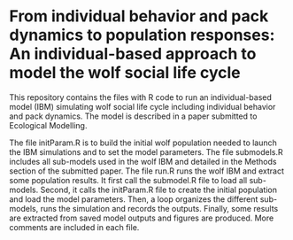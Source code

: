 # From individual behavior and pack dynamics to population responses: An individual-based approach to model the wolf social life cycle

This repository contains the files with R code to run an individual-based model (IBM) simulating wolf social life cycle including individual behavior and pack dynamics. The model is described in a paper submitted to Ecological Modelling.

The file initParam.R is to build the initial wolf population needed to launch the IBM simulations and to set the model parameters. The file submodels.R includes all sub-models used in the wolf IBM and detailed in the Methods section of the submitted paper. The file run.R runs the wolf IBM and extract some population results. It first call the submodel.R file to load all sub-models. Second, it calls the initParam.R file to create the initial population and load the model parameters. Then, a loop organizes the different sub-models, runs the simulation and records the outputs. Finally, some results are extracted from saved model outputs and figures are produced. More comments are included in each file.
